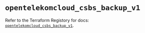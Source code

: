 # `opentelekomcloud_csbs_backup_v1`

Refer to the Terraform Registory for docs: [`opentelekomcloud_csbs_backup_v1`](https://registry.terraform.io/providers/opentelekomcloud/opentelekomcloud/1.35.1/docs/resources/csbs_backup_v1).
